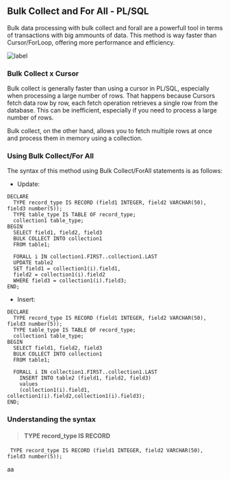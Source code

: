 ## Bulk Collect and For All - PL/SQL
Bulk data processing with bulk collect and forall are a powerfull tool in terms of transactions with big ammounts of data. This method is way faster than Cursor/ForLoop, offering more performance and efficiency. 

![label](https://img.shields.io/badge/Language-PLSQL-brightgreen)

### Bulk Collect x Cursor
Bulk collect is generally faster than using a cursor in PL/SQL, especially when processing a large number of rows. That happens because Cursors fetch data row by row, each fetch operation retrieves a single row from the database. This can be inefficient, especially if you need to process a large number of rows.

Bulk collect, on the other hand, allows you to fetch multiple rows at once and process them in memory using a collection. 

### Using Bulk Collect/For All

The syntax of this method using Bulk Collect/ForAll statements is as follows:

- Update:
```
DECLARE
  TYPE record_type IS RECORD (field1 INTEGER, field2 VARCHAR(50), field3 number(5));
  TYPE table_type IS TABLE OF record_type;
  collection1 table_type;
BEGIN
  SELECT field1, field2, field3
  BULK COLLECT INTO collection1
  FROM table1;  

  FORALL i IN collection1.FIRST..collection1.LAST
  UPDATE table2
  SET field1 = collection1(i).field1, 
  field2 = collection1(i).field2   
  WHERE field3 = collection1(i).field3;
END;
```

- Insert:
```
DECLARE
  TYPE record_type IS RECORD (field1 INTEGER, field2 VARCHAR(50), field3 number(5));
  TYPE table_type IS TABLE OF record_type;
  collection1 table_type;
BEGIN
  SELECT field1, field2, field3
  BULK COLLECT INTO collection1
  FROM table1;  

  FORALL i IN collection1.FIRST..collection1.LAST
    INSERT INTO table2 (field1, field2, field3) 
    values 
    (collection1(i).field1, collection1(i).field2,collection1(i).field3);
END;
```

### Understanding the syntax

> #### TYPE record_type IS RECORD

```
 TYPE record_type IS RECORD (field1 INTEGER, field2 VARCHAR(50), field3 number(5));
```

aa
